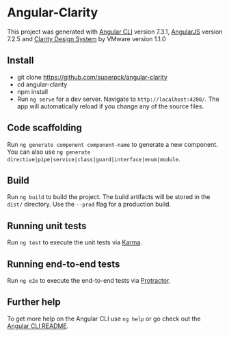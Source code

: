 # Angular-Clarity

This project was generated with [Angular CLI](https://github.com/angular/angular-cli) version 7.3.1, [AngularJS](https://angular.io/) version 7.2.5 and [Clarity Design System](https://vmware.github.io/clarity/news) by VMware version 1.1.0

## Install
- git clone https://github.com/superpck/angular-clarity
- cd angular-clarity
- npm install
- Run `ng serve` for a dev server. Navigate to `http://localhost:4200/`. The app will automatically reload if you change any of the source files.

## Code scaffolding

Run `ng generate component component-name` to generate a new component. You can also use `ng generate directive|pipe|service|class|guard|interface|enum|module`.

## Build

Run `ng build` to build the project. The build artifacts will be stored in the `dist/` directory. Use the `--prod` flag for a production build.

## Running unit tests

Run `ng test` to execute the unit tests via [Karma](https://karma-runner.github.io).

## Running end-to-end tests

Run `ng e2e` to execute the end-to-end tests via [Protractor](http://www.protractortest.org/).

## Further help

To get more help on the Angular CLI use `ng help` or go check out the [Angular CLI README](https://github.com/angular/angular-cli/blob/master/README.md).
